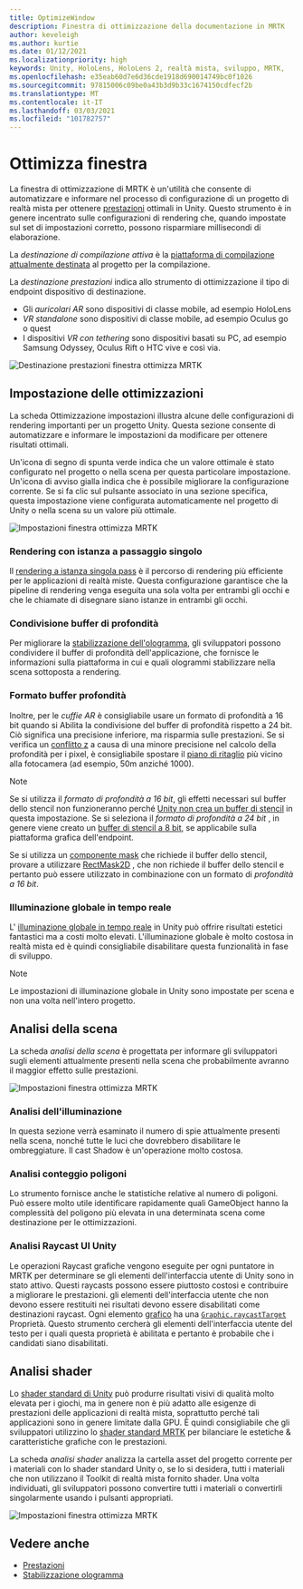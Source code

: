 ```yaml
---
title: OptimizeWindow
description: Finestra di ottimizzazione della documentazione in MRTK
author: keveleigh
ms.author: kurtie
ms.date: 01/12/2021
ms.localizationpriority: high
keywords: Unity, HoloLens, HoloLens 2, realtà mista, sviluppo, MRTK,
ms.openlocfilehash: e35eab60d7e6d36cde1918d690014749bc0f1026
ms.sourcegitcommit: 97815006c09be0a43b3d9b33c1674150cdfecf2b
ms.translationtype: MT
ms.contentlocale: it-IT
ms.lasthandoff: 03/03/2021
ms.locfileid: "101782757"
---
```

# <a name="optimize-window"></a>Ottimizza finestra

La finestra di ottimizzazione di MRTK è un'utilità che consente di automatizzare e informare nel processo di configurazione di un progetto di realtà mista per ottenere [prestazioni](../../Performance/PerfGettingStarted.md) ottimali in Unity. Questo strumento è in genere incentrato sulle configurazioni di rendering che, quando impostate sul set di impostazioni corretto, possono risparmiare millisecondi di elaborazione.

La *destinazione di compilazione attiva* è la [piattaforma di compilazione attualmente destinata](https://docs.unity3d.com/Manual/BuildSettings.html) al progetto per la compilazione.

La *destinazione prestazioni* indica allo strumento di ottimizzazione il tipo di endpoint dispositivo di destinazione.

- Gli *auricolari AR* sono dispositivi di classe mobile, ad esempio HoloLens
- *VR standalone* sono dispositivi di classe mobile, ad esempio Oculus go o quest
- I dispositivi *VR con tethering* sono dispositivi basati su PC, ad esempio Samsung Odyssey, Oculus Rift o HTC vive e così via.

![Destinazione prestazioni finestra ottimizza MRTK](../Images/Performance/OptimizeWindowPerformanceTarget.jpg)

## <a name="setting-optimizations"></a>Impostazione delle ottimizzazioni

La scheda Ottimizzazione impostazioni illustra alcune delle configurazioni di rendering importanti per un progetto Unity. Questa sezione consente di automatizzare e informare le impostazioni da modificare per ottenere risultati ottimali.

Un'icona di segno di spunta verde indica che un valore ottimale è stato configurato nel progetto o nella scena per questa particolare impostazione. Un'icona di avviso gialla indica che è possibile migliorare la configurazione corrente. Se si fa clic sul pulsante associato in una sezione specifica, questa impostazione viene configurata automaticamente nel progetto di Unity o nella scena su un valore più ottimale.

![Impostazioni finestra ottimizza MRTK](../Images/Performance/OptimizeWindow_Settings.png)

### <a name="single-pass-instanced-rendering"></a>Rendering con istanza a passaggio singolo

Il [rendering a istanza singola pass](https://docs.unity3d.com/Manual/SinglePassInstancing.html) è il percorso di rendering più efficiente per le applicazioni di realtà miste. Questa configurazione garantisce che la pipeline di rendering venga eseguita una sola volta per entrambi gli occhi e che le chiamate di disegnare siano istanze in entrambi gli occhi.

### <a name="depth-buffer-sharing"></a>Condivisione buffer di profondità

Per migliorare la [stabilizzazione dell'ologramma](../../Performance/hologram-Stabilization.md), gli sviluppatori possono condividere il buffer di profondità dell'applicazione, che fornisce le informazioni sulla piattaforma in cui e quali ologrammi stabilizzare nella scena sottoposta a rendering.

### <a name="depth-buffer-format"></a>Formato buffer profondità

Inoltre, per le *cuffie AR* è consigliabile usare un formato di profondità a 16 bit quando si Abilita la condivisione del buffer di profondità rispetto a 24 bit. Ciò significa una precisione inferiore, ma risparmia sulle prestazioni. Se si verifica un [conflitto z](https://en.wikipedia.org/wiki/Z-fighting) a causa di una minore precisione nel calcolo della profondità per i pixel, è consigliabile spostare il [piano di ritaglio](https://docs.unity3d.com/Manual/class-Camera.html) più vicino alla fotocamera (ad esempio, 50m anziché 1000).

> [!NOTE]
> Se si utilizza il *formato di profondità a 16 bit*, gli effetti necessari sul buffer dello stencil non funzioneranno perché [Unity non crea un buffer di stencil](https://docs.unity3d.com/ScriptReference/RenderTexture-depth.html) in questa impostazione. Se si seleziona il *formato di profondità a 24 bit* , in genere viene creato un [buffer di stencil a 8 bit](https://docs.unity3d.com/Manual/SL-Stencil.html), se applicabile sulla piattaforma grafica dell'endpoint.
>
> Se si utilizza un [componente mask](https://docs.unity3d.com/Manual/script-Mask.html) che richiede il buffer dello stencil, provare a utilizzare [RectMask2D](https://docs.unity3d.com/Manual/script-RectMask2D.html) , che non richiede il buffer dello stencil e pertanto può essere utilizzato in combinazione con un formato di *profondità a 16 bit*.

### <a name="real-time-global-illumination"></a>Illuminazione globale in tempo reale

L' [illuminazione globale in tempo reale](https://docs.unity3d.com/Manual/GIIntro.html) in Unity può offrire risultati estetici fantastici ma a costi molto elevati. L'illuminazione globale è molto costosa in realtà mista ed è quindi consigliabile disabilitare questa funzionalità in fase di sviluppo.

> [!NOTE]
> Le impostazioni di illuminazione globale in Unity sono impostate per scena e non una volta nell'intero progetto.

## <a name="scene-analysis"></a>Analisi della scena

La scheda *analisi della scena* è progettata per informare gli sviluppatori sugli elementi attualmente presenti nella scena che probabilmente avranno il maggior effetto sulle prestazioni.

![Impostazioni finestra ottimizza MRTK](../Images/Performance/OptimizeWindow_SceneAnalysis.png)

### <a name="lighting-analysis"></a>Analisi dell'illuminazione

In questa sezione verrà esaminato il numero di spie attualmente presenti nella scena, nonché tutte le luci che dovrebbero disabilitare le ombreggiature. Il cast Shadow è un'operazione molto costosa.

### <a name="polygon-count-analysis"></a>Analisi conteggio poligoni

Lo strumento fornisce anche le statistiche relative al numero di poligoni. Può essere molto utile identificare rapidamente quali GameObject hanno la complessità del poligono più elevata in una determinata scena come destinazione per le ottimizzazioni.

### <a name="unity-ui-raycast-analysis"></a>Analisi Raycast UI Unity

Le operazioni Raycast grafiche vengono eseguite per ogni puntatore in MRTK per determinare se gli elementi dell'interfaccia utente di Unity sono in stato attivo. Questi raycasts possono essere piuttosto costosi e contribuire a migliorare le prestazioni. gli elementi dell'interfaccia utente che non devono essere restituiti nei risultati devono essere disabilitati come destinazioni raycast. Ogni elemento [grafico](https://docs.unity3d.com/2018.4/Documentation/ScriptReference/UI.Graphic.html) ha una [`Graphic.raycastTarget`](https://docs.unity3d.com/2018.4/Documentation/ScriptReference/UI.Graphic-raycastTarget.html) Proprietà. Questo strumento cercherà gli elementi dell'interfaccia utente del testo per i quali questa proprietà è abilitata e pertanto è probabile che i candidati siano disabilitati.

## <a name="shader-analysis"></a>Analisi shader

Lo [shader standard di Unity](https://docs.unity3d.com/Manual/shader-StandardShader.html) può produrre risultati visivi di qualità molto elevata per i giochi, ma in genere non è più adatto alle esigenze di prestazioni delle applicazioni di realtà mista, soprattutto perché tali applicazioni sono in genere limitate dalla GPU. È quindi consigliabile che gli sviluppatori utilizzino lo [shader standard MRTK](../README_MRTKStandardShader.md) per bilanciare le estetiche & caratteristiche grafiche con le prestazioni.

La scheda *analisi shader* analizza la cartella asset del progetto corrente per i materiali con lo shader standard Unity o, se lo si desidera, tutti i materiali che non utilizzano il Toolkit di realtà mista fornito shader. Una volta individuati, gli sviluppatori possono convertire tutti i materiali o convertirli singolarmente usando i pulsanti appropriati.

![Impostazioni finestra ottimizza MRTK](../Images/Performance/OptimizeWindow_ShaderAnalysis.png)

## <a name="see-also"></a>Vedere anche

- [Prestazioni](../../Performance/PerfGettingStarted.md)
- [Stabilizzazione ologramma](../../Performance/hologram-stabilization.md)
